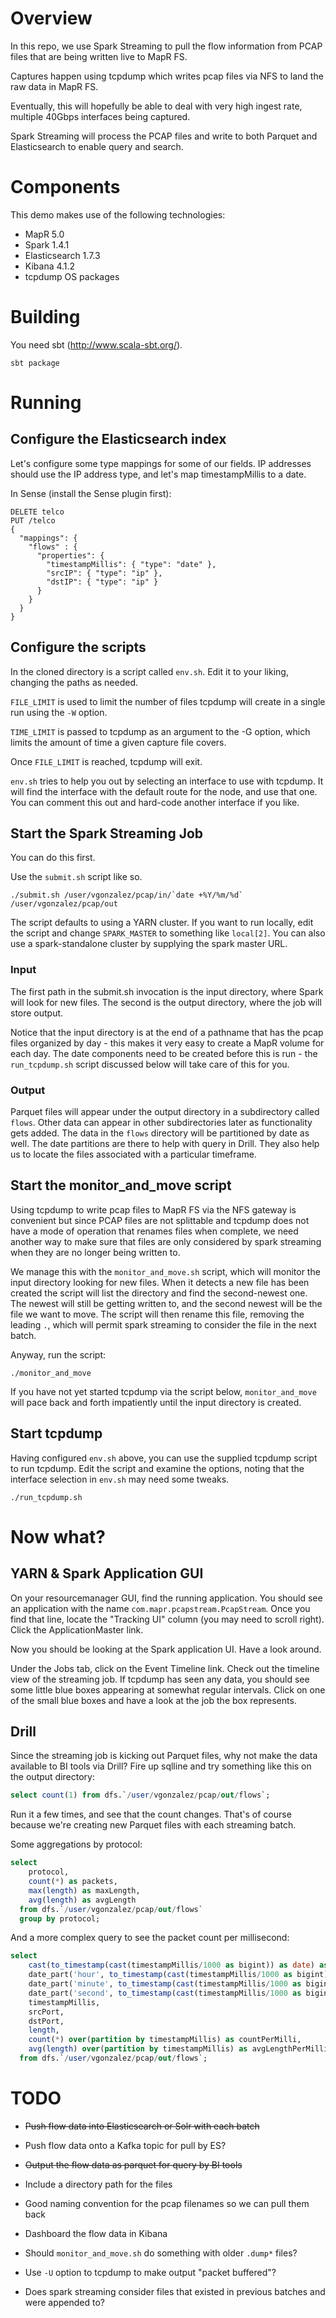 # Overview

In this repo, we use Spark Streaming to pull the flow information from PCAP files that are being written live to MapR FS.

Captures happen using tcpdump which writes pcap files via NFS to land the raw data in MapR FS.

Eventually, this will hopefully be able to deal with very high ingest rate, multiple 40Gbps interfaces being captured.

Spark Streaming will process the PCAP files and write to both Parquet and Elasticsearch to enable query and search.

# Components

This demo makes use of the following technologies:

* MapR 5.0
* Spark 1.4.1
* Elasticsearch 1.7.3
* Kibana 4.1.2
* tcpdump OS packages


# Building

You need sbt (http://www.scala-sbt.org/).

    sbt package

# Running

## Configure the Elasticsearch index

Let's configure some type mappings for some of our fields. IP addresses should use the IP address type, and let's map timestampMillis to a date.

In Sense (install the Sense plugin first):

```
DELETE telco
PUT /telco
{
  "mappings": {
    "flows" : {
      "properties": {
        "timestampMillis": { "type": "date" },
        "srcIP": { "type": "ip" },
        "dstIP": { "type": "ip" }
      }
    }
  }
}
```


## Configure the scripts

In the cloned directory is a script called `env.sh`. Edit it to your liking, changing the paths as needed.

`FILE_LIMIT` is used to limit the number of files tcpdump will create in a single run using the `-W` option.

`TIME_LIMIT` is passed to tcpdump as an argument to the -G option, which limits the amount of time a given capture file covers.

Once `FILE_LIMIT` is reached, tcpdump will exit.

`env.sh` tries to help you out by selecting an interface to use with tcpdump. It will find the interface with the default route for the node, and use that one. You can comment this out and hard-code another interface if you like.

## Start the Spark Streaming Job

You can do this first.

Use the `submit.sh` script like so.

    ./submit.sh /user/vgonzalez/pcap/in/`date +%Y/%m/%d` /user/vgonzalez/pcap/out

The script defaults to using a YARN cluster. If you want to run locally, edit the script and change `SPARK_MASTER` to something like `local[2]`. You can also use a spark-standalone cluster by supplying the spark master URL.

### Input

The first path in the submit.sh invocation is the input directory, where Spark will look for new files. The second is the output directory, where the job will store output.

Notice that the input directory is at the end of a pathname that has the pcap files organized by day - this makes it very easy to create a MapR volume for each day. The date components need to be created before this is run - the `run_tcpdump.sh` script discussed below will take care of this for you.

### Output

Parquet files will appear under the output directory in a subdirectory called `flows`. Other data can appear in other subdirectories later as functionality gets added. The data in the `flows` directory will be partitioned by date as well. The date partitions are there to help with query in Drill. They also help us to locate the files associated with a particular timeframe.

## Start the monitor_and_move script

Using tcpdump to write pcap files to MapR FS via the NFS gateway is convenient but since PCAP files are not splittable and tcpdump does not have a mode of operation that renames files when complete, we need another way to make sure that files are only considered by spark streaming when they are no longer being written to.  

We manage this with the `monitor_and_move.sh` script, which will monitor the input directory looking for new files. When it detects a new file has been created the script will list the directory and find the second-newest one. The newest will still be getting written to, and the second newest will be the file we want to move. The script will then rename this file, removing the leading `.`, which will permit spark streaming to consider the file in the next batch.

Anyway, run the script:

    ./monitor_and_move

If you have not yet started tcpdump via the script below, `monitor_and_move` will pace back and forth impatiently until the input directory is created.

## Start tcpdump

Having configured `env.sh` above, you can use the supplied tcpdump script to run tcpdump. Edit the script and examine the options, noting that the interface selection in `env.sh` may need some tweaks.

    ./run_tcpdump.sh


# Now what?

## YARN & Spark Application GUI

On your resourcemanager GUI, find the running application. You should see an application with the name `com.mapr.pcapstream.PcapStream`. Once you find that line, locate the "Tracking UI" column (you may need to scroll right). Click the ApplicationMaster link.

Now you should be looking at the Spark application UI. Have a look around.

Under the Jobs tab, click on the Event Timeline link. Check out the timeline view of the streaming job. If tcpdump has seen any data, you should see some little blue boxes appearing at somewhat regular intervals. Click on one of the small blue boxes and have a look at the job the box represents. 

## Drill

Since the streaming job is kicking out Parquet files, why not make the data available to BI tools via Drill? Fire up sqlline and try something like this on the output directory:

```sql
select count(1) from dfs.`/user/vgonzalez/pcap/out/flows`;
```

Run it a few times, and see that the count changes. That's of course because we're creating new Parquet files with each streaming batch.

Some aggregations by protocol:

```sql
select 
    protocol,
    count(*) as packets,
    max(length) as maxLength,
    avg(length) as avgLength 
  from dfs.`/user/vgonzalez/pcap/out/flows`
  group by protocol;
```

And a more complex query to see the packet count per millisecond:

```sql
select 
    cast(to_timestamp(cast(timestampMillis/1000 as bigint)) as date) as tsDate,
    date_part('hour', to_timestamp(cast(timestampMillis/1000 as bigint))) as tsHour,
    date_part('minute', to_timestamp(cast(timestampMillis/1000 as bigint))) as tsMinute,
    date_part('second', to_timestamp(cast(timestampMillis/1000 as bigint))) as tsSecond,
    timestampMillis,
    srcPort,
    dstPort,
    length,
    count(*) over(partition by timestampMillis) as countPerMilli,
    avg(length) over(partition by timestampMillis) as avgLengthPerMilli 
  from dfs.`/user/vgonzalez/pcap/out/flows`;
```

# TODO

* ~~Push flow data into Elasticsearch or Solr with each batch~~

* Push flow data onto a Kafka topic for pull by ES?

* ~~Output the flow data as parquet for query by BI tools~~

* Include a directory path for the files

* Good naming convention for the pcap filenames so we can pull them back

* Dashboard the flow data in Kibana

* Should `monitor_and_move.sh` do something with older `.dump*` files?

* Use `-U` option to tcpdump to make output "packet buffered"?

* Does spark streaming consider files that existed in previous batches and were appended to?

